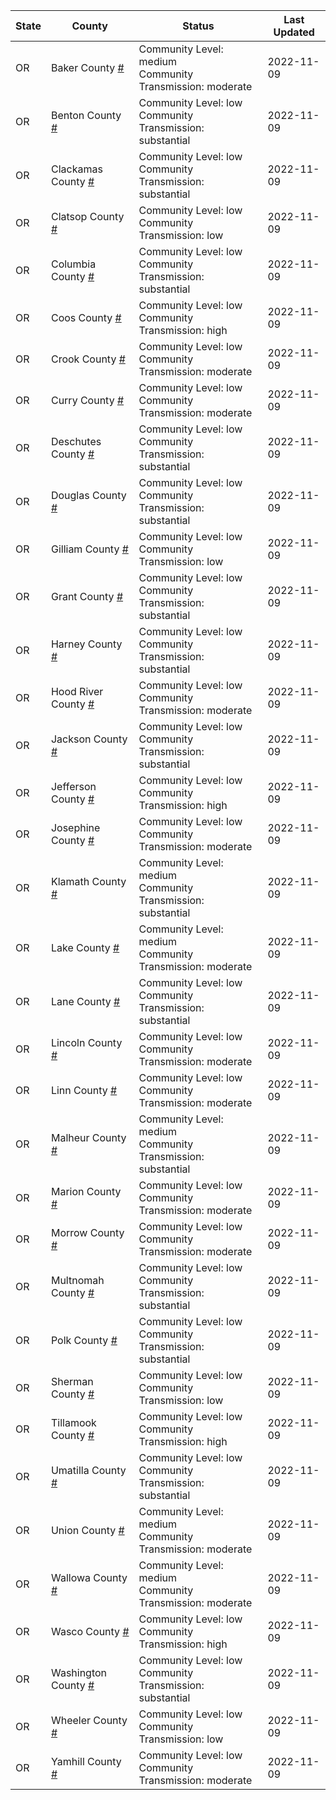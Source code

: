 State | County | Status | Last Updated
--- | --- | --- | --- 
OR | Baker County <a href="#baker_county">#</a> | <a name="baker_county"></a>Community Level: medium<br/>Community Transmission: moderate | 2022-11-09
OR | Benton County <a href="#benton_county">#</a> | <a name="benton_county"></a>Community Level: low<br/>Community Transmission: substantial | 2022-11-09
OR | Clackamas County <a href="#clackamas_county">#</a> | <a name="clackamas_county"></a>Community Level: low<br/>Community Transmission: substantial | 2022-11-09
OR | Clatsop County <a href="#clatsop_county">#</a> | <a name="clatsop_county"></a>Community Level: low<br/>Community Transmission: low | 2022-11-09
OR | Columbia County <a href="#columbia_county">#</a> | <a name="columbia_county"></a>Community Level: low<br/>Community Transmission: substantial | 2022-11-09
OR | Coos County <a href="#coos_county">#</a> | <a name="coos_county"></a>Community Level: low<br/>Community Transmission: high | 2022-11-09
OR | Crook County <a href="#crook_county">#</a> | <a name="crook_county"></a>Community Level: low<br/>Community Transmission: moderate | 2022-11-09
OR | Curry County <a href="#curry_county">#</a> | <a name="curry_county"></a>Community Level: low<br/>Community Transmission: moderate | 2022-11-09
OR | Deschutes County <a href="#deschutes_county">#</a> | <a name="deschutes_county"></a>Community Level: low<br/>Community Transmission: substantial | 2022-11-09
OR | Douglas County <a href="#douglas_county">#</a> | <a name="douglas_county"></a>Community Level: low<br/>Community Transmission: substantial | 2022-11-09
OR | Gilliam County <a href="#gilliam_county">#</a> | <a name="gilliam_county"></a>Community Level: low<br/>Community Transmission: low | 2022-11-09
OR | Grant County <a href="#grant_county">#</a> | <a name="grant_county"></a>Community Level: low<br/>Community Transmission: substantial | 2022-11-09
OR | Harney County <a href="#harney_county">#</a> | <a name="harney_county"></a>Community Level: low<br/>Community Transmission: substantial | 2022-11-09
OR | Hood River County <a href="#hood_river_county">#</a> | <a name="hood_river_county"></a>Community Level: low<br/>Community Transmission: moderate | 2022-11-09
OR | Jackson County <a href="#jackson_county">#</a> | <a name="jackson_county"></a>Community Level: low<br/>Community Transmission: substantial | 2022-11-09
OR | Jefferson County <a href="#jefferson_county">#</a> | <a name="jefferson_county"></a>Community Level: low<br/>Community Transmission: high | 2022-11-09
OR | Josephine County <a href="#josephine_county">#</a> | <a name="josephine_county"></a>Community Level: low<br/>Community Transmission: moderate | 2022-11-09
OR | Klamath County <a href="#klamath_county">#</a> | <a name="klamath_county"></a>Community Level: medium<br/>Community Transmission: substantial | 2022-11-09
OR | Lake County <a href="#lake_county">#</a> | <a name="lake_county"></a>Community Level: medium<br/>Community Transmission: moderate | 2022-11-09
OR | Lane County <a href="#lane_county">#</a> | <a name="lane_county"></a>Community Level: low<br/>Community Transmission: substantial | 2022-11-09
OR | Lincoln County <a href="#lincoln_county">#</a> | <a name="lincoln_county"></a>Community Level: low<br/>Community Transmission: moderate | 2022-11-09
OR | Linn County <a href="#linn_county">#</a> | <a name="linn_county"></a>Community Level: low<br/>Community Transmission: moderate | 2022-11-09
OR | Malheur County <a href="#malheur_county">#</a> | <a name="malheur_county"></a>Community Level: medium<br/>Community Transmission: substantial | 2022-11-09
OR | Marion County <a href="#marion_county">#</a> | <a name="marion_county"></a>Community Level: low<br/>Community Transmission: moderate | 2022-11-09
OR | Morrow County <a href="#morrow_county">#</a> | <a name="morrow_county"></a>Community Level: low<br/>Community Transmission: moderate | 2022-11-09
OR | Multnomah County <a href="#multnomah_county">#</a> | <a name="multnomah_county"></a>Community Level: low<br/>Community Transmission: substantial | 2022-11-09
OR | Polk County <a href="#polk_county">#</a> | <a name="polk_county"></a>Community Level: low<br/>Community Transmission: substantial | 2022-11-09
OR | Sherman County <a href="#sherman_county">#</a> | <a name="sherman_county"></a>Community Level: low<br/>Community Transmission: low | 2022-11-09
OR | Tillamook County <a href="#tillamook_county">#</a> | <a name="tillamook_county"></a>Community Level: low<br/>Community Transmission: high | 2022-11-09
OR | Umatilla County <a href="#umatilla_county">#</a> | <a name="umatilla_county"></a>Community Level: low<br/>Community Transmission: substantial | 2022-11-09
OR | Union County <a href="#union_county">#</a> | <a name="union_county"></a>Community Level: medium<br/>Community Transmission: moderate | 2022-11-09
OR | Wallowa County <a href="#wallowa_county">#</a> | <a name="wallowa_county"></a>Community Level: medium<br/>Community Transmission: moderate | 2022-11-09
OR | Wasco County <a href="#wasco_county">#</a> | <a name="wasco_county"></a>Community Level: low<br/>Community Transmission: high | 2022-11-09
OR | Washington County <a href="#washington_county">#</a> | <a name="washington_county"></a>Community Level: low<br/>Community Transmission: substantial | 2022-11-09
OR | Wheeler County <a href="#wheeler_county">#</a> | <a name="wheeler_county"></a>Community Level: low<br/>Community Transmission: low | 2022-11-09
OR | Yamhill County <a href="#yamhill_county">#</a> | <a name="yamhill_county"></a>Community Level: low<br/>Community Transmission: moderate | 2022-11-09
